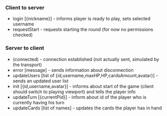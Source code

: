 ### Client to server
* login [{nickname}] - informs player is ready to play, sets selected username
* requestStart - requests starting the round (for now no permissions checked)

### Server to client
* (connected) - connection established (not actually sent, simulated by the transport)
* error [message] - sends information about disconnection
* updateUsers [list of {id,username,maxHP,HP,cardsAmount,avatar}] - sends an updated user list
* init [{id,username,avatar}] - informs about start of the game (client should switch to playing viewport) and tells the player info
* updateTurn [{currentPid}] - inform about id of the player who is currently having his turn
* updateCards [list of names] - updates the cards the player has in hand

